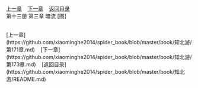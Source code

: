 
[上一章](https://github.com/xiaominghe2014/spider_book/blob/master/book/知北游/第171章.md)&nbsp;&nbsp;&nbsp;&nbsp;[下一章](https://github.com/xiaominghe2014/spider_book/blob/master/book/知北游/第173章.md)&nbsp;&nbsp;&nbsp;&nbsp;[返回目录](https://github.com/xiaominghe2014/spider_book/blob/master/book/知北游/README.md)
<br /> 第十三册 第三章 暗流 [图]<br />
    
  <br />
[上一章](https://github.com/xiaominghe2014/spider_book/blob/master/book/知北游/第171章.md)&nbsp;&nbsp;&nbsp;&nbsp;[下一章](https://github.com/xiaominghe2014/spider_book/blob/master/book/知北游/第173章.md)&nbsp;&nbsp;&nbsp;&nbsp;[返回目录](https://github.com/xiaominghe2014/spider_book/blob/master/book/知北游/README.md)
